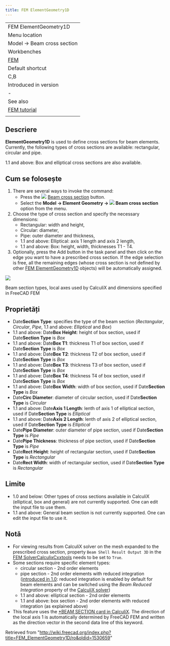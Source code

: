 ```yaml
---
title: FEM ElementGeometry1D
---
```


|                                              |
| -------------------------------------------- |
| FEM ElementGeometry1D                        |
| Menu location                                |
| Model → Beam cross section                   |
| Workbenches                                  |
| [FEM](/FEM_Workbench "FEM Workbench")        |
| Default shortcut                             |
| C,B                                          |
| Introduced in version                        |
| -                                            |
| See also                                     |
| [FEM tutorial](/FEM_tutorial "FEM tutorial") |
|                                              |

## Descriere

**ElementGeometry1D** is used to define cross sections for beam elements. Currently, the following types of cross sections are available: rectangular, circular and pipe.

1.1 and above: Box and elliptical cross sections are also available.

## Cum se folosește

1. There are several ways to invoke the command:
   - Press the ![](/images/FEM_ElementGeometry1D.svg) [Beam cross section](/FEM_ElementGeometry1D "FEM ElementGeometry1D") button.
   - Select the **Model → Element Geometry → ![](/images/FEM_ElementGeometry1D.svg) Beam cross section** option from the menu.
2. Choose the type of cross section and specify the necessary dimensions:
   - Rectangular: width and height,
   - Circular: diameter,
   - Pipe: outer diameter and thickness,
   - 1.1 and above: Elliptical: axis 1 length and axis 2 length,
   - 1.1 and above: Box: height, width, thicknesses T1 - T4.
3. Optionally, press the Add button in the task panel and then click on the edge you want to have a prescribed cross section. If the edge selection is free, all the remaining edges (whose cross section is not defined by other [FEM ElementGeometry1D](/FEM_ElementGeometry1D "FEM ElementGeometry1D") objects) will be automatically assigned.

![](/images/FEM_Beam_sections.PNG)

Beam section types, local axes used by CalculiX and dimensions specified in FreeCAD FEM

## Proprietăți

- Date**Section Type**: specifies the type of the beam section (_Rectangular_, _Circular_, _Pipe_, 1.1 and above: _Elliptical_ and _Box_)
- 1.1 and above: Date**Box Height**: height of box section, used if Date**Section Type** is _Box_
- 1.1 and above: Date**Box T1**: thickness T1 of box section, used if Date**Section Type** is _Box_
- 1.1 and above: Date**Box T2**: thickness T2 of box section, used if Date**Section Type** is _Box_
- 1.1 and above: Date**Box T3**: thickness T3 of box section, used if Date**Section Type** is _Box_
- 1.1 and above: Date**Box T4**: thickness T4 of box section, used if Date**Section Type** is _Box_
- 1.1 and above: Date**Box Width**: width of box section, used if Date**Section Type** is _Box_
- Date**Circ Diameter**: diameter of circular section, used if Date**Section Type** is _Circular_
- 1.1 and above: Date**Axis 1 Length**: lenth of axis 1 of elliptical section, used if Date**Section Type** is _Elliptical_
- 1.1 and above: Date**Axis 2 Length**: lenth of axis 2 of elliptical section, used if Date**Section Type** is _Elliptical_
- Date**Pipe Diameter**: outer diameter of pipe section, used if Date**Section Type** is _Pipe_
- Date**Pipe Thickness**: thickness of pipe section, used if Date**Section Type** is _Pipe_
- Date**Rect Height**: height of rectangular section, used if Date**Section Type** is _Rectangular_
- Date**Rect Width**: width of rectangular section, used if Date**Section Type** is _Rectangular_

## Limite

- 1.0 and below: Other types of cross sections available in CalculiX (elliptical, box and general) are not currently supported. One can edit the input file to use them.
- 1.1 and above: General beam section is not currently supported. One can edit the input file to use it.

## Notă

- For viewing results from CalculiX solver on the mesh expanded to the prescribed cross section, property `Beam Shell Result Output 3D` in the [FEM SolverCalculixCxxtools](/FEM_SolverCalculixCxxtools "FEM SolverCalculixCxxtools") needs to be set to `True`.
- Some sections require specific element types:
  - circular section - 2nd order elements
  - pipe section - 2nd order elements with reduced integration ([introduced in 1.0](/Release_notes_1.0 "Release notes 1.0"): reduced integration is enabled by default for beam elements and can be switched using the _Beam Reduced Integration_ property of the [CalculiX solver](/FEM_SolverCalculixCxxtools "FEM SolverCalculixCxxtools"))
  - 1.1 and above: elliptical section - 2nd order elements
  - 1.1 and above: box section - 2nd order elements with reduced integration (as explained above)
- This feature uses the [\*BEAM SECTION card in CalculiX](https://web.mit.edu/calculix_v2.7/CalculiX/ccx_2.7/doc/ccx/node162.html). The direction of the local axis 1 is automatically determined by FreeCAD FEM and written as the direction vector in the second data line of this keyword.

Retrieved from "<http://wiki.freecad.org/index.php?title=FEM_ElementGeometry1D/ro&oldid=1530659>"
